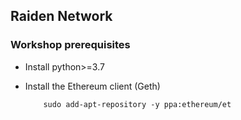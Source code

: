 ## Raiden Network

### Workshop prerequisites

* Install python>=3.7

* Install the Ethereum client (Geth)

    ```
        sudo add-apt-repository -y ppa:ethereum/et